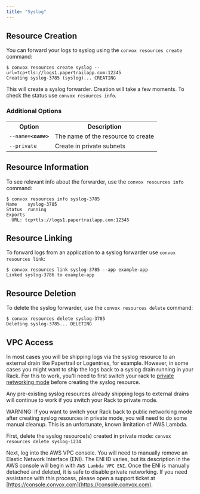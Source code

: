 ```yaml
---
title: "Syslog"
---
```


## Resource Creation

You can forward your logs to syslog using the `convox resources create` command:

    $ convox resources create syslog --url=tcp+tls://logs1.papertrailapp.com:12345
    Creating syslog-3785 (syslog)... CREATING

This will create a syslog forwarder. Creation will take a few moments. To check the status use `convox resources info`.

### Additional Options

<table>
  <tr><th>Option</th><th>Description</th></tr>
  <tr><td><code>--name=<b><i>&lt;name&gt;</i></b></code></td><td>The name of the resource to create</td></tr>
  <tr><td><code>--private</code></td><td>Create in private subnets</td></tr>
</table>

## Resource Information

To see relevant info about the forwarder, use the `convox resources info` command:

    $ convox resources info syslog-3785
    Name    syslog-3785
    Status  running
    Exports
      URL: tcp+tls://logs1.papertrailapp.com:12345

## Resource Linking

To forward logs from an application to a syslog forwarder use `convox resources link`:

    $ convox resources link syslog-3785 --app example-app
    Linked syslog-3786 to example-app

## Resource Deletion

To delete the syslog forwarder, use the `convox resources delete` command:

    $ convox resources delete syslog-3785
    Deleting syslog-3785... DELETING

## VPC Access

In most cases you will be shipping logs via the syslog resource to an external drain like Papertrail or Logentries, for example. However, in some cases you might want to ship the logs back to a syslog drain running in your Rack. For this to work, you'll need to first switch your rack to [private networking mode](/docs/private-networking/) before creating the syslog resource.

Any pre-existing syslog resources already shipping logs to external drains will continue to work if you switch your Rack to private mode.

WARNING: If you want to switch your Rack back to public networking mode after creating syslog resources in private mode, you will need to do some manual cleanup. This is an unfortunate, known limitation of AWS Lambda.

First, delete the syslog resource(s) created in private mode: `convox resources delete syslog-1234`

Next, log into the AWS VPC console. You will need to manually remove an Elastic Network Interface (ENI). The ENI ID varies, but its description in the AWS console will begin with `AWS Lambda VPC ENI`. Once the ENI is manually detached and deleted, it is safe to disable private networking. If you need assistance with this process, please open a support ticket at [https://console.convox.com](https://console.convox.com).
